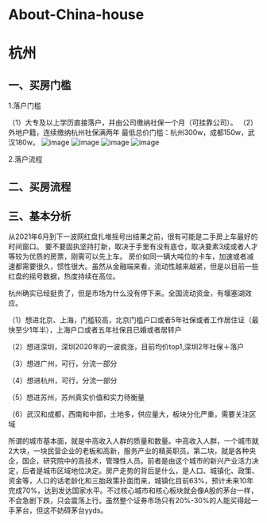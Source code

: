 # About-China-house
# 杭州
## 一、买房门槛

1.落户门槛

（1）大专及以上学历直接落户，并由公司缴纳社保一个月（可挂靠公司）。
（2）外地户籍，连续缴纳杭州社保满两年
最低总价门槛：杭州300w，成都150w，武汉180w。
![image](https://user-images.githubusercontent.com/85913922/122867372-f886ca80-d35b-11eb-801e-84a7df3672aa.png)
![image](https://user-images.githubusercontent.com/85913922/122867391-fc1a5180-d35b-11eb-8700-94d9983eeb64.png)
![image](https://user-images.githubusercontent.com/85913922/122867400-ffadd880-d35b-11eb-893e-03b443e30219.png)
![image](https://user-images.githubusercontent.com/85913922/122867404-02103280-d35c-11eb-972c-489b0b0e88b4.png)

2.落户流程

## 二、买房流程
## 三、基本分析
从2021年6月到下一波网红盘扎堆摇号出结果之前，很有可能是二手房上车最好的时间窗口。
要不要固执坚持打新，取决于手里有没有底仓，取决要素3成或者人才等较为优质的房票，刚需可以先上车。
房价如同一辆大吨位的卡车，加速或者减速都需要很久，惯性很大。虽然从金融端来看，流动性越来越紧，但是以目前一些红盘的摇号数据，热度持续在高位。

杭州确实已经挺贵了，但是市场为什么没有停下来。全国流动资金，有堰塞湖效应。

（1）想进北京、上海，门槛较高，北京门槛户口或者5年社保或者工作居住证（最快至少1年半），上海户口或者五年社保且已婚或者居转户

（2）想进深圳，深圳2020年的一波疯涨，目前均价top1,深圳2年社保＋落户

（3）想进广州，可行，分流一部分

（4）想进杭州，可行，分流一部分

（5）想进苏州，苏州真实价值和实力待衡量

（6）武汉和成都，西南和中部，土地多，供应量大，板块分化严重，需要关注区域

所谓的城市基本面，就是中高收入人群的质量和数量。中高收入人群，一个城市就2大块，一块民营企业的老板和高新，服务产业的精英职员。第二块，就是各种央企，国企，研究院中的高技术，管理性人员。前者是由这个城市的新兴产业活力决定，后者是城市区域地位决定。房产走势的背后是什么，是人口、城镇化、政策、资金等，人口的话老龄化和三胎政策扑面而来，城镇化目前63%，预计未来10年完成70%，达到发达国家水平。不过核心城市和核心板块就会像A股的茅台一样，不会急剧下跌，只会震荡上行。虽然整个证券市场只有20%-30%的人能买得起一手茅台，但这不妨碍茅台yyds。

